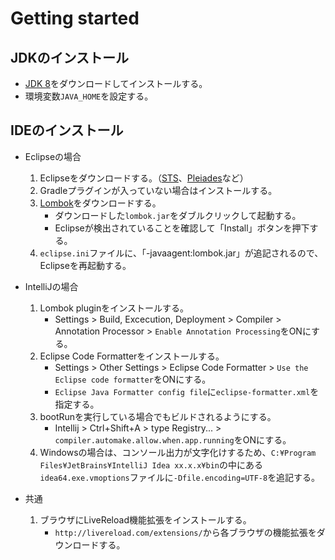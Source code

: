# Getting started

## JDKのインストール

- [JDK 8](http://www.oracle.com/technetwork/java/javase/downloads/jdk8-downloads-2133151.html)をダウンロードしてインストールする。
- 環境変数`JAVA_HOME`を設定する。

## IDEのインストール

- Eclipseの場合
    1. Eclipseをダウンロードする。（[STS](https://spring.io/tools/sts)、[Pleiades](http://mergedoc.osdn.jp/)など）
    2. Gradleプラグインが入っていない場合はインストールする。
    3. [Lombok](https://projectlombok.org/download)をダウンロードする。
        * ダウンロードした`lombok.jar`をダブルクリックして起動する。
        * Eclipseが検出されていることを確認して「Install」ボタンを押下する。
    4. `eclipse.ini`ファイルに、「-javaagent:lombok.jar」が追記されるので、Eclipseを再起動する。

- IntelliJの場合
    1. Lombok pluginをインストールする。
        * Settings > Build, Excecution, Deployment > Compiler > Annotation Processor > `Enable Annotation Processing`をONにする。
    2. Eclipse Code Formatterをインストールする。
        * Settings > Other Settings > Eclipse Code Formatter > `Use the Eclipse code formatter`をONにする。
        * `Eclipse Java Formatter config file`に`eclipse-formatter.xml`を指定する。
    3. bootRunを実行している場合でもビルドされるようにする。
        * Intellij > Ctrl+Shift+A > type Registry... > `compiler.automake.allow.when.app.running`をONにする。
    4. Windowsの場合は、コンソール出力が文字化けするため、`C:¥Program Files¥JetBrains¥IntelliJ Idea xx.x.x¥bin`の中にある`idea64.exe.vmoptions`ファイルに`-Dfile.encoding=UTF-8`を追記する。

- 共通
    1. ブラウザにLiveReload機能拡張をインストールする。
        * `http://livereload.com/extensions/`から各ブラウザの機能拡張をダウンロードする。
